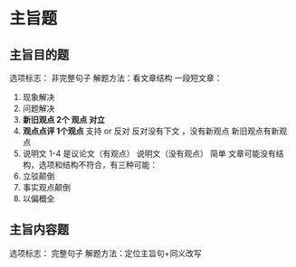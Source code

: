 # 主旨题
## 主旨目的题
选项标志： 非完整句子
解题方法：看文章结构
一段短文章：
1. 现象解决
2. 问题解决
3. **新旧观点 2个 观点 对立**  
4. **观点点评 1个观点**  支持 or 反对 反对没有下文 ，没有新观点 新旧观点有新观点
5. 说明文 1-4 是议论文（有观点）  说明文（没有观点） 简单
文章可能没有结构，选项和结构不符合，有三种可能：
1. 立驳颠倒
2. 事实观点颠倒
3. 以偏概全
## 主旨内容题
选项标志： 完整句子
解题方法：定位主旨句+同义改写